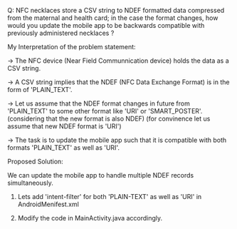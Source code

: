 Q: NFC necklaces store a CSV string to NDEF formatted data compressed from the maternal and health card; in the case the format changes, how would you update the mobile app to be backwards compatible with previously administered necklaces ?


My Interpretation of the problem statement:

-> The NFC device (Near Field Communnication device)  holds the data as a CSV string.

-> A CSV string implies that the  NDEF (NFC Data Exchange Format) is in the form of 'PLAIN_TEXT'.

-> Let us assume that the NDEF format  changes in future from 'PLAIN_TEXT' to some other format like 'URI' or 'SMART_POSTER'. 
	(considering that the new format is also NDEF)
	(for convinence let us assume that new NDEF format is 'URI')

-> The task is to update the mobile app such that it is compatible with both formats 'PLAIN_TEXT' as well as 'URI'.


Proposed Solution:

We can update the mobile app to handle multiple NDEF records simultaneously.

1. Lets add 'intent-filter' for both 'PLAIN-TEXT' as well as 'URI' in AndroidMenifest.xml

2. Modify the code in MainActivity.java accordingly.
